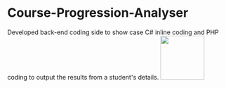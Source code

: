 # Course-Progression-Analyser

Developed back-end coding side to show case C# inline coding and PHP coding to output the results from a student's details.
<img src="images/results.png" width=100>
